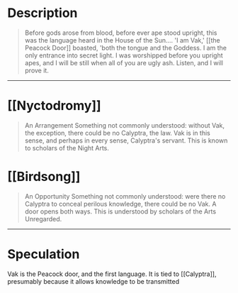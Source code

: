 # Description
> Before gods arose from blood, before ever ape stood upright, this was the language heard in the House of the Sun.... 'I am Vak,' [[the Peacock Door]] boasted, 'both the tongue and the Goddess. I am the only entrance into secret light. I was worshipped before you upright apes, and I will be still when all of you are ugly ash. Listen, and I will prove it.
---
# [[Nyctodromy]]

> An Arrangement
> Something not commonly understood: without Vak, the exception, there could be no Calyptra, the law. Vak is in this sense, and perhaps in every sense, Calyptra's servant. This is known to scholars of the Night Arts.
# [[Birdsong]]

>An Opportunity
>Something not commonly understood: were there no Calyptra to conceal perilous knowledge, there could be no Vak. A door opens both ways. This is understood by scholars of the Arts Unregarded.

---
# Speculation
Vak is the Peacock door, and the first language. It is tied to [[Calyptra]], presumably because it allows knowledge to be transmitted
